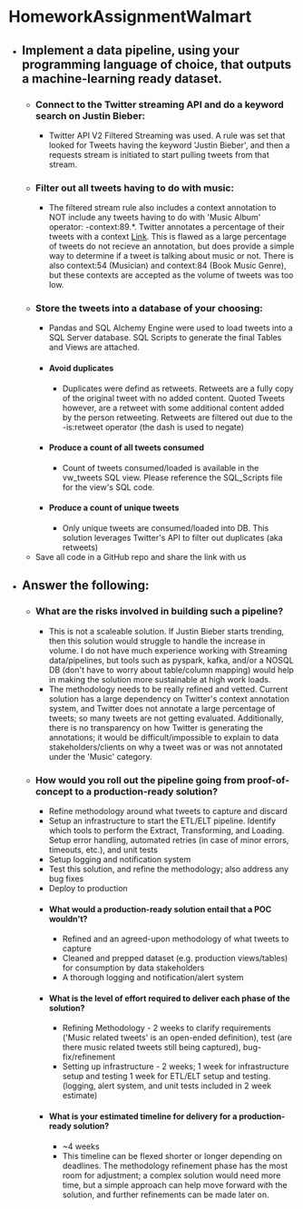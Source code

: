 # HomeworkAssignmentWalmart

* ## Implement a data pipeline, using your programming language of choice, that outputs a machine-learning ready dataset. ##
  * ### Connect to the Twitter streaming API and do a keyword search on Justin Bieber: ###
      * Twitter API V2 Filtered Streaming was used. A rule was set that looked for Tweets having the keyword 'Justin Bieber', and then a requests stream is initiated to start pulling tweets from that stream.
  * ### Filter out all tweets having to do with music: ###
      * The filtered stream rule also includes a context annotation to NOT include any tweets having to do with 'Music Album' operator: -context:89.*. Twitter annotates a percentage of their tweets with a context [Link](https://developer.twitter.com/en/docs/twitter-api/annotations/faq). This is flawed as a large percentage of tweets do not recieve an annotation, but does provide a simple way to determine if a tweet is talking about music or not. There is also context:54 (Musician) and context:84 (Book Music Genre), but these contexts are accepted as the volume of tweets was too low.
  * ### Store the tweets into a database of your choosing: ###   
    * Pandas and SQL Alchemy Engine were used to load tweets into a SQL Server database. SQL Scripts to generate the final Tables and Views are attached. 
    * #### Avoid duplicates ####  
        * Duplicates were defind as retweets. Retweets are a fully copy of the original tweet with no added content. Quoted Tweets however, are a retweet with some additional content added by the person retweeting. Retweets are filtered out due to the -is:retweet operator (the dash is used to negate)
    * #### Produce a count of all tweets consumed ####
      * Count of tweets consumed/loaded is available in the vw_tweets SQL view. Please reference the SQL_Scripts file for the view's SQL code.
    * #### Produce a count of unique tweets ####
      * Only unique tweets are consumed/loaded into DB. This solution leverages Twitter's API to filter out duplicates (aka retweets)
  * Save all code in a GitHub repo and share the link with us
* ## Answer the following: ##
    * ### What are the risks involved in building such a pipeline? ###  
        * This is not a scaleable solution. If Justin Bieber starts trending, then this solution would struggle to handle the increase in volume. I do not have much experience working with Streaming data/pipelines, but tools such as pyspark, kafka, and/or a NOSQL DB (don't have to worry about table/column mapping) would help in making the solution more sustainable at high work loads.
        * The methodology needs to be really refined and vetted. Current solution has a large dependency on Twitter's context annotation system, and Twitter does not annotate a large percentage of tweets; so many tweets are not getting evaluated. Additionally, there is no transparency on how Twitter is generating the annotations; it would be difficult/impossible to explain to data stakeholders/clients on why a tweet was or was not annotated under the 'Music' category.
    * ### How would you roll out the pipeline going from proof-of-concept to a production-ready solution? ###
      * Refine methodology around what tweets to capture and discard
      * Setup an infrastructure to start the ETL/ELT pipeline. Identify which tools to perform the Extract, Transforming, and Loading. Setup error handling, automated retries (in case of minor errors, timeouts, etc.), and unit tests
      * Setup logging and notification system
      * Test this solution, and refine the methodology; also address any bug fixes
      * Deploy to production
      * #### What would a production-ready solution entail that a POC wouldn't? ####
        * Refined and an agreed-upon methodology of what tweets to capture
        * Cleaned and prepped dataset (e.g. production views/tables) for consumption by data stakeholders
        * A thorough logging and notification/alert system
      * #### What is the level of effort required to deliver each phase of the solution? ####
        * Refining Methodology - 2 weeks to clarify requirements ('Music related tweets' is an open-ended definition), test (are there music related tweets still being captured), bug-fix/refinement
        * Setting up infrastructure - 2 weeks; 1 week for infrastructure setup and testing 1 week for ETL/ELT setup and testing. (logging, alert system, and unit tests included in 2 week estimate)
      * #### What is your estimated timeline for delivery for a production-ready solution? ####
        * ~4 weeks
        * This timeline can be flexed shorter or longer depending on deadlines. The methodology refinement phase has the most room for adjustment; a complex solution would need more time, but a simple approach can help move forward with the solution, and further refinements can be made later on.
